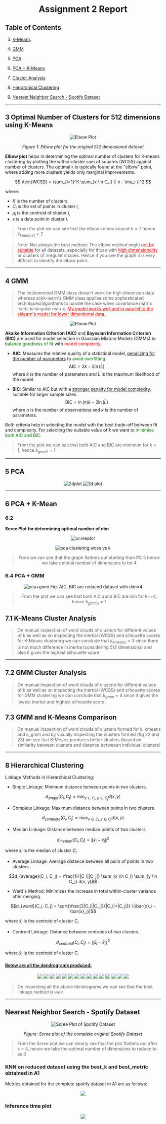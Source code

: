 <center>

# **Assignment 2 Report**

</center>

## **Table of Contents**
3. [K-Means](#KMeans)

4. [GMM](#GMM)

5. [PCA](#PCA)
 
6. [PCA + K-Means](#PCAKMeans)

7. [Cluster Analysis](#ClusterAnalysis)
  
8. [Hierarchical Clustering](#HC)
 
9. [Nearest Neighbor Search - Spotify Dataset](#Spotify)

---

<p id = "KMeans"> </p>

<p id = "ElbowPlot512"> </p>

## **3 Optimal Number of Clusters for 512 dimensions using K-Means**

<center>

![Elbow Plot](../2/figures/wcss_vs_k_plot_q1.png)

*Figure 1: Elbow plot for the original 512 dimensional dataset*

</center>

**Elbow plot** helps in determining the optimal number of clusters for K-means clustering by plotting the within-cluster sum of squares (WCSS) against number of clusters. The optimal `K` is typically found at the "elbow" point, where adding more clusters yields only marginal improvements.

$$ \text{WCSS} = \sum_{i=1}^K \sum_{x \in C_i} \| x - \mu_i \|^2 $$

where:
- $K$ is the number of clusters,
- $C_i$ is the set of points in cluster $i$,
- $\mu_i$ is the centroid of cluster $i$,
- $x$ is a data point in cluster $i$.

> From the plot we can see that the elbow comes around $k = 7$ hence $k_{kmeans1} = 7$

>Note: Not always the best method: The elbow method might <span style="color: red;"><u>not be suitable</u></span> for all datasets, especially for those with <span style="color: red;"><u>high dimensionality</u></span> or clusters of irregular shapes. Hence if you see the graph it is very difficult to identify the elbow point.
---

<p id="GMM"></p>


## **4 GMM**
>The implemented GMM class doesn't work for high dimension data whereas  sckit-learn's GMM class applies some sophesticated techniques/algorithms to handle the case when covariance matrix leads to singular matrix. <span style="color: red;"><u>My model works well and in parallel to the sklearn's model for lower dimentional data.</u></span>
<center>

![Elbow Plot](../2/figures/gmm_aic_bic_vs_k.png)
</center>

**Akaike Information Criterion (AIC)** and **Bayesian Information Criterion (BIC)** are used for model selection in Gaussian Mixture Models (GMMs) to <span style="color: green;">balance goodness of fit</span> with <span style="color: red;">model complexity</span>.

- **AIC**: Measures the relative quality of a statistical model, <u>penalizing for the number of parameters</u> to <span style="color: green;">avoid overfitting</span>.
  $$\text{AIC} = 2k - 2 \ln(\hat{L})$$
  where $k$ is the number of parameters and $\hat{L}$ is the maximum likelihood of the model.

- **BIC**: Similar to AIC but with a <u>stronger penalty for model complexity</u>, suitable for larger sample sizes.
  $$\text{BIC} = \ln(n)k - 2 \ln(\hat{L})$$
  where $n$ is the number of observations and $k$ is the number of parameters.

Both criteria help in selecting the model with the best trade-off between fit and complexity. For selecting the suitable value of $k$ we want to <span style="color: green;">minimise both AIC and BIC.</span>

> From the plot we can see that both AIC and BIC are minimum for $k = 1$, hence $k_{gmm1} = 1$


---

<p id="PCA"></p>

## **5 PCA**
<center>

![2dplot](../2/figures/pca_2d.png)
![3d plot](../2/figures/pca_3d.jpeg)
</center>

---

<p id="PCAKMeans"></p>


## **6 PCA + K-Mean**

### **6.2**
**Scree Plot for determining optimal number of dim**
<center>

![screeplot](../2/figures/spotify_screen_plot.png)

![pca clustering wcss vs k](../2/figures/pca_clustering_wcss_vs_k_6_2.png)
> From  we can see that the graph flattens out starting from PC 5 hence we take optimal number of dimensions to be 4
</center>

### **6.4 PCA + GMM**
<center>

![pca+gmm](../2/figures/pca_gmm_aic_bic_vs_k_6_4.png)
Fig: AIC, BIC are reduced dataset with dim=4
> From the plot we can see that both AIC abnd BIC are min for k~=4, hence $k_{gmm3}=1$
</center> 

<p id="ClusterAnalysis"></p>


## 7.1 K-Means Cluster Analysis
> On manual inspection of word clouds of clusters for different values of k as well as on inspecting the inertial (WCSS) and silhouette scores for K-Means clustering we can conclude that $k_{kmeans}=3$ since there is not much difference in inertia (considering 512 dimensions) and also it gives the highest silhouette score

---



## 7.2 GMM Cluster Analysis


> On manual inspection of word clouds of clusters for different values of k as well as on inspecting the inertial (WCSS) and silhouette scores for GMM clustering we can conclude that $k_{gmm}=4$ since it gives the lowest inertial and highest silhouette score.



## 7.3 GMM and K-Means Comparison
> On manual inspection of word clouds of clusters formed for k_kmeans and k_gmm and by visually inspecting the clusters formed (fig 22 and 23) we see that K-Means produces better clusters (based on similarity between clusters and distance betweeen individual clusters)

---

<p id="HC"> </p>

## 8 Hierarchical Clustering
Linkage Methods in Hierarchical Clustering:
- Single Linkage: Minimum distance between points in two clusters.

$$d_{single}(C_i, C_j) = \min_{x \in C_i, y \in C_j} d(x, y)$$

- Complete Linkage: Maximum distance between points in two clusters.

$$d_{complete}(C_i, C_j) = \max_{x \in C_i, y \in C_j} d(x, y)$$

- Median Linkage: Distance between median points of two clusters.

$$d_{median}(C_i, C_j) = \|\tilde{x}_i - \tilde{x}_j\|^2$$

where $\tilde{x}_i$ is the median of cluster $C_i$

- Average Linkage: Average distance between all pairs of points in two clusters.

$$d_{average}(C_i, C_j) = \frac{1}{|C_i||C_j|} \sum_{x \in C_i} \sum_{y \in C_j} d(x, y)$$

- Ward's Method: Minimizes the increase in total within-cluster variance after merging.

$$d_{ward}(C_i, C_j) = \sqrt{\frac{2|C_i||C_j|}{|C_i|+|C_j|}} \|\bar{x}_i - \bar{x}_j\|$$

where $\bar{x}_i$ is the centroid of cluster $C_i$

- Centroid Linkage: Distance between centroids of two clusters.

$$d_{centroid}(C_i, C_j) = \|\bar{x}_i - \bar{x}_j\|^2$$

where $\bar{x}_i$ is the centroid of cluster $C_i$

<p id="Dendrograms"> </p>

#### <u>Below are all the dendrograms produced:</u>

<center>

![](../2/figures/hc_dgm_metric=cosine_method=average.png)
![](../2/figures/hc_dgm_metric=cosine_method=complete.png)
![](../2/figures/hc_dgm_metric=cosine_method=single.png)
![](../2/figures/hc_dgm_metric=cosine_method=weighted.png)
![](../2/figures/hc_dgm_metric=euclidean_method=average.png)
![](../2/figures/hc_dgm_metric=euclidean_method=centroid.png)
![](../2/figures/hc_dgm_metric=euclidean_method=complete.png)
![](../2/figures/hc_dgm_metric=euclidean_method=median.png)
![](../2/figures/hc_dgm_metric=euclidean_method=single.png)
![](../2/figures/hc_dgm_metric=euclidean_method=ward.png)
![](../2/figures/hc_dgm_metric=euclidean_method=weighted.png)
![](../2/figures/hc_dgm_metric=minkowski_method=average.png)
![](../2/figures/hc_dgm_metric=minkowski_method=complete.png)
![](../2/figures/hc_dgm_metric=minkowski_method=single.png)
![](../2/figures/hc_dgm_metric=minkowski_method=weighted.png)

</center>

> On inspecting all the above dendrograms we can see that the best linkage method is `ward`


---

<p id="Spotify"></p>

## Nearest Neighbor Search - Spotify Dataset



<center>

![Scree Plot of Spotify Dataset](../2/figures/spotify_screen_plot.png)

*Figure: Scree plot of the complete original Spotify Dataset*

</center>

> From the Scree plot we can clearly see that the plot flattens out after k = 4, hence we take the optimal number of dimensions to reduce to as 3

<p id="Evaluation"></p>

### KNN on reduced dataset using the best_k and best_metric obtained in A1

Metrics obtained for the complete spotify dataset in A1 are as follows:
<center>

![](../2/figures/model_evluations_q9.png)
</center>

### **Inference time plot**
<center>

![](../2/figures/knn_models_inf_time.png)
</center>

